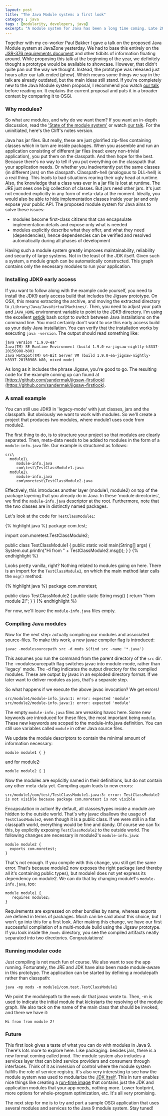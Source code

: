 ```yaml
---
layout: post
title: "The Java Module system: a first look" 
category : java 
tags : [modularity, developers, java]
excerpt: "A module system for Java has been a long time coming. Late 2014, a new JSR requirements document (JSR-376) was created to this end. The changes are slated for Java 9. However, no working prototype was available. Until yesterday, that is. There now is an OpenJDK early access build that includes Project Jigsaw."
---
```


Together with my co-worker Paul Bakker I gave a talk on the proposed Java Module system at JavaZone yesterday. We had to base this entirely on the [JSR-376 requirements document](http://openjdk.java.net/projects/jigsaw/spec/reqs/2015-04-01) and other tidbits of information floating around. While proposing this talk at the beginning of the year, we definitely thought a prototype would be available to showcase. However, that didn't quite pan out the way we thought. Instead, the prototype was released just hours after our talk ended (phew). Which means some things we say in the talk are already outdated, but the main ideas still stand. If you're completely new to the Java Module system proposal, I recommend you watch [our talk](https://vimeo.com/138736736) before reading on. It explains the current proposal and puts it in a broader context by comparing it to OSGi.

### Why modules?
So what are modules, and why do we want them? If you want an in-depth discussion, read the ['State of the module system'](http://openjdk.java.net/projects/jigsaw/spec/sotms/) or watch [our talk](https://vimeo.com/138736736). For the uninitiated, here's the Cliff's notes version.

Java has jar files. But really, these are just glorified zip-files containing classes which in turn are inside packages. When you assemble and run an application consisting of different jar files (read: every non-trivial application), you put them on the classpath. And then hope for the best. Because there's no way to tell if you put everything on the classpath that your application needs. Or whether you inadvertently put the same classes (in different jars) on the classpath. Classpath-hell (analogous to DLL-hell) is a real thing. This leads to bad situations rearing their ugly head at runtime. Also, the knowledge that a class was ever in a jar file is lost at runtime. The JRE just sees one big collection of classes. But jars need other jars. It's just not encoded explicitly in any form of meta-data at the moment. Ideally, you would also be able to hide implementation classes inside your jar and only expose your public API. The proposed module system for Java aims to solve these issues:

- modules become first-class citizens that can encapsulate implementation details and expose only what is needed
- modules explicitly describe what they offer, and what they need (dependencies), hence dependencies can be verified and resolved automatically during all phases of development

Having such a module system greatly improves maintainability, reliability and security of large systems. Not in the least of the JDK itself. Given such a system, a module graph can be automatically constructed. This graph contains only the necessary modules to run your application.

### Installing JDK9 early access
If you want to follow along with the example code yourself, you need to install the JDK9 early access build that includes the Jigsaw prototype. On OSX, this means extracting the archive, and moving the extracted directory to ```/Library/Java/JavaVirtualMachines/```. Then, you need to adjust your path and ```JAVA_HOME``` environment variable to point to the JDK9 directory. I'm using the excellent [setjdk](http://www.jayway.com/2014/01/15/how-to-switch-jdk-version-on-mac-os-x-maverick/) bash script to switch between Java installations on the command line. You most certainly don't want to use this early access build as your daily Java installation. You can verify that the installation works by executing ```java -version```. The output should read something like:

    java version "1.9.0-ea"
    Java(TM) SE Runtime Environment (build 1.9.0-ea-jigsaw-nightly-h3337-20150908-b80)
    Java HotSpot(TM) 64-Bit Server VM (build 1.9.0-ea-jigsaw-nightly-h3337-20150908-b80, mixed mode)

As long as it includes the phrase Jigsaw, you're good to go. The resulting code for the example coming up can found at [https://github.com/sandermak/jigsaw-firstlook](https://github.com/sandermak/jigsaw-firstlook).

### A small example
You can still use JDK9 in 'legacy-mode' with just classes, jars and the classpath. But obviously we want to work with modules. So we'll create a project that produces two modules, where module1 uses code from module2.

The first thing to do, is to structure your project so that modules are clearly separated. Then, meta-data needs to be added to modules in the form of a ```module-info.java``` file. Our example is structured as follows:

    src\
      module1\
         module-info.java
         com\test\TestClassModule1.java
      module2\
         module-info.java
         com\moretest\TestClassModule2.java

Effectively, this introduces another layer (module1, module2) on top of the package layering that you already do in Java. In these 'module directories', we find the ```module-info.java``` descriptor at the root. Furthermore, note that the two classes are in distinctly named packages.

Let's look at the code for ```TestClassModule1```:

{% highlight java %}
package com.test;

import com.moretest.TestClassModule2;

public class TestClassModule1 {
   public static void main(String[] args) {
     System.out.println("Hi from " + TestClassModule2.msg());
   }
}
{% endhighlight %}

Looks pretty vanilla, right? Nothing related to modules going on here. There is an import for the ```TestClassModule2```, on which the main method later calls the ```msg()``` method:

{% highlight java %}
package com.moretest;

public class TestClassModule2 {
   public static String msg() {
     return "from module 2!";
   }
}
{% endhighlight %}

For now, we'll leave the ```module-info.java``` files empty.

### Compiling Java modules
Now for the next step: actually compiling our modules and associated source-files. To make this work, a new javac compiler flag is introduced:

    javac -modulesourcepath src -d mods $(find src -name '*.java')

This assumes you run the command from the parent directory of the ```src``` dir. The -modulesourcepath flag switches javac into module-mode, rather than 'legacy' mode. The -d flag indicates the output directory for the compiled modules. These are output by javac in an exploded directory format. If we later want to deliver modules as jars, that's a separate step.

So what happens if we execute the above javac invocation? We get errors! 

    src/module1/module-info.java:1: error: expected 'module'
    src/module2/module-info.java:1: error: expected 'module'

The empty ```module-info.java``` files are wreaking havoc here. Some new keywords are introduced for these files, the most important being ```module```. These new keywords are scoped to the module-info.java definition. You can still use variables called ```module``` in other Java source files.

We update the module descriptors to contain the minimal amount of information necessary:

    module module1 { }

and for module2:

    module module2 { }

Now the modules are explicitly named in their definitions, but do not contain any other meta-data yet. Compiling again leads to new errors:

    src/module1/com/test/TestClassModule1.java:3: error: TestClassModule2 is not visible because package com.moretest is not visible

Encapsulation in action! By default, all classes/types inside a module are hidden to the outside world. That's why javac disallows the usage of ```TestClassModule2```, even though it is a public class. If we were still in a flat classpath world, everything would be fine and dandy. Of course we can fix this, by explicitly exposing ```TestClassModule2``` to the outside world. The following changes are necessary in module2's ```module-info.java```:

    module module2 {
      exports com.moretest;
    }

That's not enough. If you compile with this change, you still get the same error. That's because module2 now exposes the right package (and thereby all it's containing public types), but module1 does not yet express its dependency on module2. We can do that by changing module1's ```module-info.java```, too:

    module module1 {
       requires module2;
    }

Requirements are expressed on other bundles by name, whereas exports are defined in terms of packages. Much can be said about this choice, but I won't go into this for a first look. After making this change, we have our first successful compilation of a multi-module build using the Jigsaw prototype. If you look inside the ```/mods``` directory, you see the compiled artifacts neatly separated into two directories.  Congratulations!

### Running modular code
Just compiling is not much fun of course. We also want to see the app running. Fortunately, the JRE and JDK have also been made module-aware in this prototype. The application can be started by defining a modulepath rather than classpath:

    java -mp mods -m module1/com.test.TestClassModule1

We point the modulepath to the ```mods``` dir that javac wrote to. Then, -m is used to indicate the initial module that kickstarts the resolving of the module graph. We also tack on the name of the main class that should be invoked, and there we have it:

    Hi from from module 2!

### Future
This first look gives a taste of what you can do with modules in Java 9. There's lots more to explore here. Like packaging: besides jars, there is a new format coming called jmod. The module system also includes a services layer that can bind service providers and consumers through interfaces. Think of it as inversion of control where the module system fulfills the role of service registry. It's also very interesting to see how the module system was used to modularize the [JDK itself](http://openjdk.java.net/jeps/200). This in turn enables nice things like creating a [run-time image](http://openjdk.java.net/jeps/220) that contains just the JDK and application modules that your app needs, nothing more. Lower footprint, more options for whole-program optimization, etc. It's all very promising.

The next step for me is to try and port a sample OSGi application that uses several modules and services to the Java 9 module system. Stay tuned!